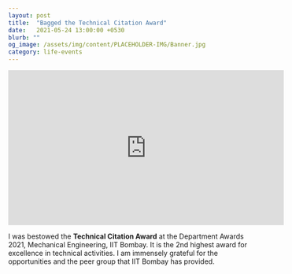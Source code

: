 ```yaml
---
layout: post
title:  "Bagged the Technical Citation Award"
date:   2021-05-24 13:00:00 +0530
blurb: ""
og_image: /assets/img/content/PLACEHOLDER-IMG/Banner.jpg
category: life-events
---
```



<iframe width="560" height="315"
src="https://www.youtube.com/embed/2tXmlDB68Rc?rel=0&amp;controls=1&amp;start=0" 
frameborder="0" 
allow="accelerometer; autoplay; encrypted-media; gyroscope; picture-in-picture" 
allowfullscreen></iframe>
<br />

I was bestowed the **Technical Citation Award** at the Department Awards 2021, Mechanical Engineering, IIT Bombay. It is the 2nd highest award for excellence in technical activities. I am immensely grateful for the opportunities and the peer group that IIT Bombay has provided.